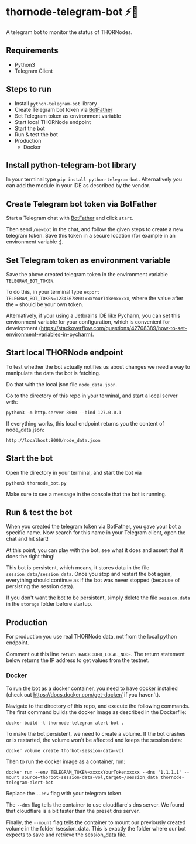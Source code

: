 # thornode-telegram-bot ⚡🤖
A telegram bot to monitor the status of THORNodes.

## Requirements
* Python3
* Telegram Client

## Steps to run
* Install `python-telegram-bot` library
* Create Telegram bot token via [BotFather](https://t.me/BotFather)
* Set Telegram token as environment variable
* Start local THORNode endpoint
* Start the bot
* Run & test the bot
* Production
    - Docker

## Install python-telegram-bot library
In your terminal type `pip install python-telegram-bot`. Alternatively you can add the module in your IDE as described by the vendor.

## Create Telegram bot token via BotFather
Start a Telegram chat with [BotFather](https://t.me/BotFather) and click `start`.

Then send `/newbot` in the chat, and follow the given steps to create a new telegram token. Save this token in a secure location (for example in an environment variable ;).

## Set Telegram token as environment variable
Save the above created telegram token in the environment variable `TELEGRAM_BOT_TOKEN`.

To do this, in your terminal type `export TELEGRAM_BOT_TOKEN=1234567890:xxxYourTokenxxxxx`, where
the value after the `=` should be your own token.

Alternatively, if your using a Jetbrains IDE like Pycharm, you can set this environment variable
for your configuration, which is convenient for development (https://stackoverflow.com/questions/42708389/how-to-set-environment-variables-in-pycharm).

## Start local THORNode endpoint
To test whether the bot actually notifies us about changes we need a way to manipulate the data the bot is fetching.

Do that with the local json file `node_data.json`.

Go to the directory of this repo in your terminal, and start a local server with:

```
python3 -m http.server 8000 --bind 127.0.0.1
```

If everything works, this local endpoint returns you the content of node_data.json:
```
http://localhost:8000/node_data.json
```

## Start the bot
Open the directory in your terminal, and start the bot via
```
python3 thornode_bot.py
```

Make sure to see a message in the console that the bot is running.

## Run & test the bot
When you created the telegram token via BotFather, you gave your bot a specific name. Now search for this name in your Telegram client, open the chat and hit start!

At this point, you can play with the bot, see what it does and assert that it does the right thing!

This bot is persistent, which means, it stores data in the file `session_data/session_data`.  Once you stop and restart the bot again, everything should continue as if the bot was never stopped (because of persisting the session data).

If you don't want the bot to be persistent, simply delete the file `session.data` in the `storage` folder before startup.

## Production
For production you use real THORNode data, not from the local python endpoint.

Comment out this line `return HARDCODED_LOCAL_NODE`. The return statement below returns the IP address to get values from the testnet.

### Docker
To run the bot as a docker container, you need to have docker installed 
(check out https://docs.docker.com/get-docker/ if you haven't).

Navigate to the directory of this repo, and execute the following commands.
The first command builds the docker image as described in the Dockerfile:
```
docker build -t thornode-telegram-alert-bot .
```
To make the bot persistent, we need to create a volume. If the bot crashes or is restarted, 
the volume won't be affected and keeps the session data:
```
docker volume create thorbot-session-data-vol
```
Then to run the docker image as a container, run:
```
docker run --env TELEGRAM_TOKEN=xxxxxYourTokenxxxxx --dns '1.1.1.1' --mount source=thorbot-session-data-vol,target=/session_data thornode-telegram-alert-bot
```
Replace the `--env` flag with your telegram token. 

The `--dns` flag tells the container to use cloudflare's dns server. 
We found that cloudflare is a bit faster than the preset dns server.

Finally, the `--mount` flag tells the container to mount our previously created volume
in the folder /session_data. This is exactly the folder where our 
bot expects to save and retrieve the session_data file.